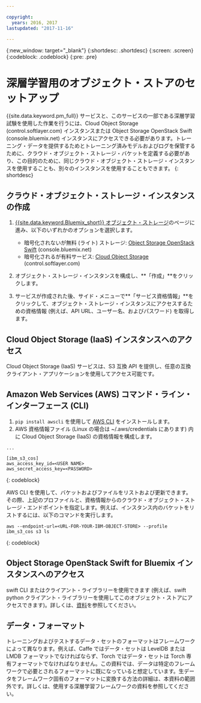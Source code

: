 ```yaml
---

copyright:
  years: 2016, 2017
lastupdated: "2017-11-16"

---
```

{:new_window: target="_blank"}
{:shortdesc: .shortdesc}
{:screen: .screen}
{:codeblock: .codeblock}
{:pre: .pre}

# 深層学習用のオブジェクト・ストアのセットアップ

{{site.data.keyword.pm_full}} サービスと、このサービスの一部である深層学習試験を使用した作業を行うには、Cloud Object Storage (control.softlayer.com) インスタンスまたは Object Storage OpenStack Swift (console.bluemix.net) インスタンスにアクセスできる必要があります。トレーニング・データを提供するためとトレーニング済みモデルおよびログを保管するために、クラウド・オブジェクト・ストレージ・バケットを定義する必要があり、この目的のために、同じクラウド・オブジェクト・ストレージ・インスタンスを使用することも、別々のインスタンスを使用することもできます。
{: shortdesc}

## クラウド・オブジェクト・ストレージ・インスタンスの作成

1. [{{site.data.keyword.Bluemix_short}} オブジェクト・ストレージ](https://console.bluemix.net/catalog/infrastructure/cloud-object-storage)のページに進み、以下のいずれかのオプションを選択します。

   - 暗号化されないが無料 (ライト) ストレージ: [Object Storage OpenStack Swift](https://console.bluemix.net/catalog/services/object-storage) (console.bluemix.net)
   - 暗号化されるが有料サービス: [Cloud Object Storage](https://console.bluemix.net/catalog/infrastructure/cloud-object-storage) (control.softlayer.com)
   
2. オブジェクト・ストレージ・インスタンスを構成し、**「作成」**をクリックします。
3. サービスが作成された後、サイド・メニューで**「サービス資格情報」**をクリックして、オブジェクト・ストレージ・インスタンスにアクセスするための資格情報 (例えば、API URL、ユーザー名、およびパスワード) を取得します。

## Cloud Object Storage (IaaS) インスタンスへのアクセス

Cloud Object Storage (IaaS) サービスは、S3 互換 API を提供し、任意の互換クライアント・アプリケーションを使用してアクセス可能です。

## Amazon Web Services (AWS) コマンド・ライン・インターフェース (CLI)

1. `pip install awscli` を使用して [AWS CLI](https://aws.amazon.com/cli/) をインストールします。
2. AWS 資格情報ファイル (Linux の場合は ~/.aws/credentials にあります) 内に Cloud Object Storage (IaaS) の資格情報を構成します。

```
...

[ibm_s3_cos]
aws_access_key_id=<USER NAME>
aws_secret_access_key=<PASSWORD>

```
{: codeblock}

AWS CLI を使用して、バケットおよびファイルをリストおよび更新できます。その際、上記のプロファイルと、資格情報からのクラウド・オブジェクト・ストレージ・エンドポイントを指定します。例えば、インスタンス内のバケットをリストするには、以下のコマンドを実行します。

```
aws --endpoint-url=<URL-FOR-YOUR-IBM-OBJECT-STORE> --profile ibm_s3_cos s3 ls
```
{: codeblock}

## Object Storage OpenStack Swift for Bluemix インスタンスへのアクセス

swift CLI またはクライアント・ライブラリーを使用できます (例えば、swift python クライアント・ライブラリーを使用してこのオブジェクト・ストアにアクセスできます)。詳しくは、[資料](https://console.bluemix.net/docs/services/ObjectStorage/index.html)を参照してください。

## データ・フォーマット

トレーニングおよびテストするデータ・セットのフォーマットはフレームワークによって異なります。例えば、Caffe ではデータ・セットは LevelDB または LMDB フォーマットでなければならず、Torch ではデータ・セットは Torch 専有フォーマットでなければなりません。この資料では、データは特定のフレームワークで必要とされるフォーマットに既になっていると想定しています。生データをフレームワーク固有のフォーマットに変換する方法の詳細は、本資料の範囲外です。詳しくは、使用する深層学習フレームワークの資料を参照してください。
